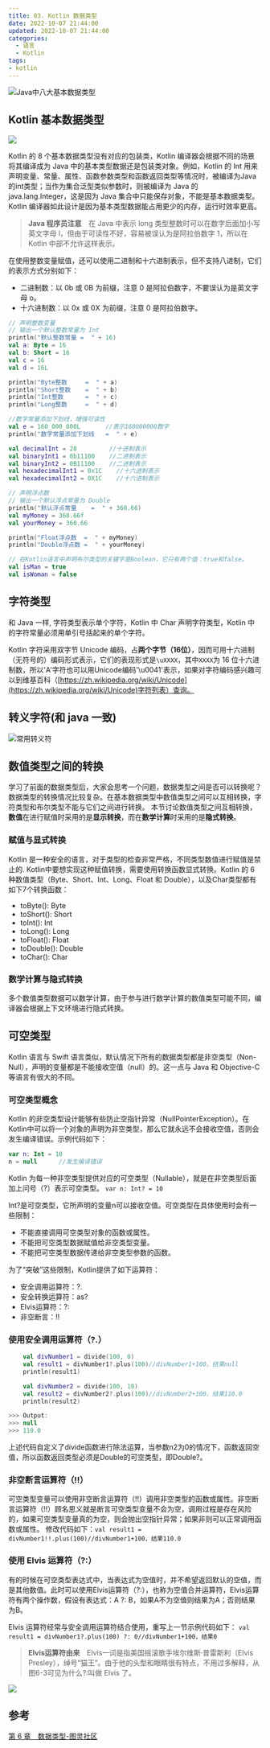```yaml
---
title: 03. Kotlin 数据类型
date: 2022-10-07 21:44:00
updated: 2022-10-07 21:44:00
categories:
  - 语言
  - Kotlin
tags:
- kotlin
---
```


![Java中八大基本数据类型](https://upload-images.jianshu.io/upload_images/1662509-58dce43e3f3ed7d8.png?imageMogr2/auto-orient/strip%7CimageView2/2/w/1240)

## Kotlin 基本数据类型

![](https://upload-images.jianshu.io/upload_images/1662509-f8a1645f6775371d.png?imageMogr2/auto-orient/strip%7CimageView2/2/w/1240)

Kotlin 的 8 个基本数据类型没有对应的包装类，Kotlin 编译器会根据不同的场景将其编译成为 Java 中的基本类型数据还是包装类对象。例如，Kotlin 的 Int 用来声明变量、常量、属性、函数参数类型和函数返回类型等情况时，被编译为Java的int类型；当作为集合泛型类似参数时，则被编译为 Java 的 java.lang.Integer，这是因为 Java 集合中只能保存对象，不能是基本数据类型。Kotlin 编译器如此设计是因为基本类型数据能占用更少的内存，运行时效率更高。

> **Java 程序员注意**　在 Java 中表示 long 类型整数时可以在数字后面加小写英文字母 l，但由于可读性不好，容易被误认为是阿拉伯数字 1，所以在 Kotlin 中部不允许这样表示。

在使用整数变量赋值，还可以使用二进制和十六进制表示，但不支持八进制，它们的表示方式分别如下：

* 二进制数：以 0b 或 0B 为前缀，注意 0 是阿拉伯数字，不要误认为是英文字母 o。
* 十六进制数：以 0x 或 0X 为前缀，注意 0 是阿拉伯数字。

```kt
// 声明整数变量
// 输出一个默认整数常量为 Int
println("默认整数常量 =  " + 16)
val a: Byte = 16
val b: Short = 16
val c = 16
val d = 16L

println("Byte整数     =  " + a)
println("Short整数    =  " + b)
println("Int整数      =  " + c)
println("Long整数     =  " + d)

//数字常量添加下划线，增强可读性
val e = 160_000_000L       //表示160000000数字
println("数字常量添加下划线   =  " + e)

val decimalInt = 28         //十进制表示
val binaryInt1 = 0b11100    //二进制表示
val binaryInt2 = 0B11100    //二进制表示
val hexadecimalInt1 = 0x1C    //十六进制表示
val hexadecimalInt2 = 0X1C    //十六进制表示

// 声明浮点数
// 输出一个默认浮点常量为 Double
println("默认浮点常量    =  " + 360.66)
val myMoney = 360.66f
val yourMoney = 360.66

println("Float浮点数  =  " + myMoney)
println("Double浮点数 =  " + yourMoney)

// 在Kotlin语言中声明布尔类型的关键字是Boolean，它只有两个值：true和false。
val isMan = true
val isWoman = false
```

## 字符类型

和 Java 一样, 字符类型表示单个字符，Kotlin 中 Char 声明字符类型，Kotlin 中的字符常量必须用单引号括起来的单个字符。

Kotlin 字符采用双字节 Unicode 编码，占**两个字节（16位）**，因而可用十六进制（无符号的）编码形式表示，它们的表现形式是`\uXXXX`，其中`XXXX`为 16 位十六进制数，所以'A'字符也可以用Unicode编码'\u0041'表示，如果对字符编码感兴趣可以到维基百科（[https://zh.wikipedia.org/wiki/Unicode](https://zh.wikipedia.org/wiki/Unicode)字符列表）查询。

## 转义字符(和 java 一致)

![常用转义符](https://upload-images.jianshu.io/upload_images/1662509-bb5c986ace88236d.png?imageMogr2/auto-orient/strip%7CimageView2/2/w/1240)

## 数值类型之间的转换

学习了前面的数据类型后，大家会思考一个问题，数据类型之间是否可以转换呢？数据类型的转换情况比较复杂。在基本数据类型中数值类型之间可以互相转换，字符类型和布尔类型不能与它们之间进行转换。
本节讨论数值类型之间互相转换，**数值**在进行赋值时采用的是**显示转换**，而在**数学计算**时采用的是**隐式转换**。

### 赋值与显式转换

Kotlin 是一种安全的语言，对于类型的检查非常严格，不同类型数值进行赋值是禁止的. Kotlin中要想实现这种赋值转换，需要使用转换函数显式转换。Kotlin 的 6 种数值类型（Byte、Short、Int、Long、Float 和 Double），以及Char类型都有如下7个转换函数：

* toByte(): Byte
* toShort(): Short
* toInt(): Int
* toLong(): Long
* toFloat(): Float
* toDouble(): Double
* toChar(): Char

### 数学计算与隐式转换

多个数值类型数据可以数学计算，由于参与进行数学计算的数值类型可能不同，编译器会根据上下文环境进行隐式转换。

## 可空类型

Kotlin 语言与 Swift 语言类似，默认情况下所有的数据类型都是非空类型（Non-Null），声明的变量都是不能接收空值（null）的。这一点与 Java 和 Objective-C 等语言有很大的不同。

### 可空类型概念

Kotlin 的非空类型设计能够有些防止空指针异常（NullPointerException）。在Kotlin中可以将一个对象的声明为非空类型，那么它就永远不会接收空值，否则会发生编译错误。示例代码如下：

```kt
var n: Int = 10
n = null      //发生编译错误
```

Kotlin 为每一种非空类型提供对应的可空类型（Nullable），就是在非空类型后面加上问号（?）表示可空类型。
`var n: Int? = 10`

Int?是可空类型，它所声明的变量n可以接收空值。可空类型在具体使用时会有一些限制：

* 不能直接调用可空类型对象的函数或属性。
* 不能把可空类型数据赋值给非空类型变量。
* 不能把可空类型数据传递给非空类型参数的函数。

为了“突破”这些限制，Kotlin提供了如下运算符：

* 安全调用运算符：?.
* 安全转换运算符：as?
* Elvis运算符：?:
* 非空断言：!!

### 使用安全调用运算符（?.）

```kt
    val divNumber1 = divide(100, 0)
    val result1 = divNumber1?.plus(100)//divNumber1+100，结果null
    println(result1)

    val divNumber2 = divide(100, 10)
    val result2 = divNumber2?.plus(100)//divNumber2+100，结果110.0
    println(result2)

>>> Output:
>>> null
>>> 110.0
```

上述代码自定义了divide函数进行除法运算，当参数n2为0的情况下，函数返回空值，所以函数返回类型必须是Double的可空类型，即Double?。

### 非空断言运算符（!!）

可空类型变量可以使用非空断言运算符（!!）调用非空类型的函数或属性。非空断言运算符（!!）顾名思义就是断言可空类型变量不会为空，调用过程是存在风险的，如果可空类型变量真的为空，则会抛出空指针异常；如果非则可以正常调用函数或属性。
修改代码如下：`val result1 = divNumber1!!.plus(100)//divNumber1+100，结果110.0`

### 使用 Elvis 运算符（?:）

有的时候在可空类型表达式中，当表达式为空值时，并不希望返回默认的空值，而是其他数值。此时可以使用Elvis运算符（?:），也称为空值合并运算符，Elvis运算符有两个操作数，假设有表达式：A ?: B，如果A不为空值则结果为A；否则结果为B。

Elvis 运算符经常与安全调用运算符结合使用，重写上一节示例代码如下：
`val result1 = divNumber1?.plus(100) ?: 0//divNumber1+100，结果0  `

>**Elvis运算符由来**　Elvis一词是指美国摇滚歌手埃尔维斯·普雷斯利（Elvis Presley），绰号“猫王”。由于他的头型和眼睛很有特点，不用过多解释，从图6-3可见为什么?:叫做 Elvis 了。

![](https://upload-images.jianshu.io/upload_images/1662509-78ed35e28f840dcf.png?imageMogr2/auto-orient/strip%7CimageView2/2/w/1240)

## 参考

[第 6 章　数据类型-图灵社区](http://www.ituring.com.cn/book/tupubarticle/19721)
